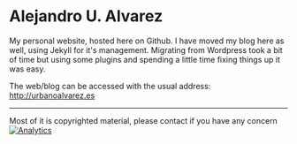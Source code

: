 Alejandro U. Alvarez
==================

My personal website, hosted here on Github. I have moved my blog here as well, using Jekyll for it's management. Migrating from Wordpress took a bit of time but using some plugins and spending a little time fixing things up it was easy.

The web/blog can be accessed with the usual address: http://urbanoalvarez.es

- - - -

Most of it is copyrighted material, please contact if you have any concern
[![Analytics](https://ga-beacon.appspot.com/UA-3181088-16/aurbano/readme)](https://github.com/aurbano)
